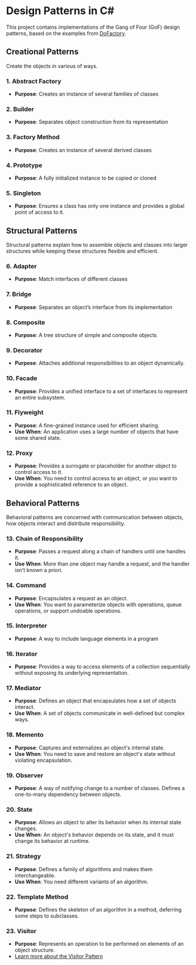 # Design Patterns in C#

This project contains implementations of the Gang of Four (GoF) design patterns, based on the examples from [DoFactory](https://dofactory.com/net/design-patterns).

## Creational Patterns

Create the objects in various of ways.

### 1. Abstract Factory

- **Purpose**: Creates an instance of several families of classes

### 2. Builder

- **Purpose**: Separates object construction from its representation

### 3. Factory Method

- **Purpose**: Creates an instance of several derived classes

### 4. Prototype

- **Purpose**: A fully initialized instance to be copied or cloned

### 5. Singleton

- **Purpose**: Ensures a class has only one instance and provides a global point of access to it.

## Structural Patterns

Structural patterns explain how to assemble objects and classes into larger structures while keeping these structures flexible and efficient.

### 6. Adapter

- **Purpose**: Match interfaces of different classes

### 7. Bridge

- **Purpose**: Separates an object’s interface from its implementation

### 8. Composite

- **Purpose**: A tree structure of simple and composite objects

### 9. Decorator

- **Purpose**: Attaches additional responsibilities to an object dynamically.

### 10. Facade

- **Purpose**: Provides a unified interface to a set of interfaces to represent an entire subsystem.

### 11. Flyweight

- **Purpose**: A fine-grained instance used for efficient sharing.
- **Use When**: An application uses a large number of objects that have some shared state.

### 12. Proxy

- **Purpose**: Provides a surrogate or placeholder for another object to control access to it.
- **Use When**: You need to control access to an object, or you want to provide a sophisticated reference to an object.

## Behavioral Patterns

Behavioral patterns are concerned with communication between objects, how objects interact and distribute responsibility.

### 13. Chain of Responsibility

- **Purpose**: Passes a request along a chain of handlers until one handles it.
- **Use When**: More than one object may handle a request, and the handler isn't known a priori.

### 14. Command

- **Purpose**: Encapsulates a request as an object.
- **Use When**: You want to parameterize objects with operations, queue operations, or support undoable operations.

### 15. Interpreter

- **Purpose**: A way to include language elements in a program

### 16. Iterator

- **Purpose**: Provides a way to access elements of a collection sequentially without exposing its underlying representation.

### 17. Mediator

- **Purpose**: Defines an object that encapsulates how a set of objects interact.
- **Use When**: A set of objects communicate in well-defined but complex ways.

### 18. Memento

- **Purpose**: Captures and externalizes an object's internal state.
- **Use When**: You need to save and restore an object's state without violating encapsulation.

### 19. Observer

- **Purpose**: A way of notifying change to a number of classes. Defines a one-to-many dependency between objects.

### 20. State

- **Purpose**: Allows an object to alter its behavior when its internal state changes.
- **Use When**: An object's behavior depends on its state, and it must change its behavior at runtime.

### 21. Strategy

- **Purpose**: Defines a family of algorithms and makes them interchangeable.
- **Use When**: You need different variants of an algorithm.

### 22. Template Method

- **Purpose**: Defines the skeleton of an algorithm in a method, deferring some steps to subclasses.

### 23. Visitor

- **Purpose**: Represents an operation to be performed on elements of an object structure.
- [Learn more about the Visitor Pattern](Behavioral/Visitor/readme.md)
